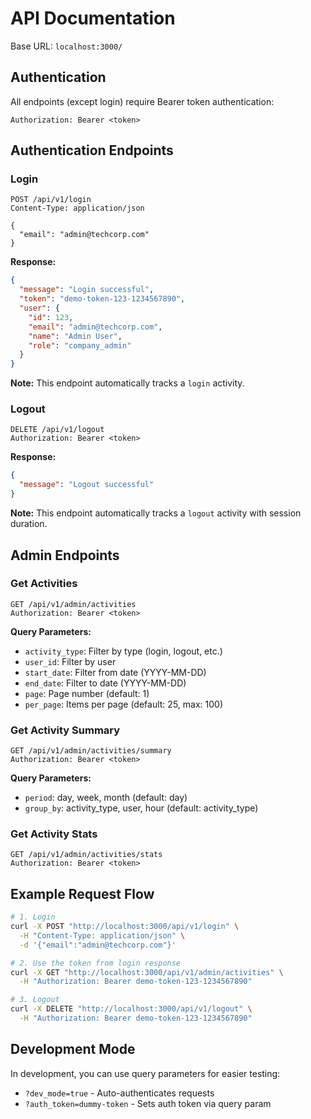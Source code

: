 # API Documentation

Base URL: `localhost:3000/`

## Authentication

All endpoints (except login) require Bearer token authentication:
```
Authorization: Bearer <token>
```

## Authentication Endpoints

### Login
```
POST /api/v1/login
Content-Type: application/json

{
  "email": "admin@techcorp.com"
}
```

**Response:**
```json
{
  "message": "Login successful",
  "token": "demo-token-123-1234567890",
  "user": {
    "id": 123,
    "email": "admin@techcorp.com",
    "name": "Admin User",
    "role": "company_admin"
  }
}
```

**Note:** This endpoint automatically tracks a `login` activity.

### Logout
```
DELETE /api/v1/logout
Authorization: Bearer <token>
```

**Response:**
```json
{
  "message": "Logout successful"
}
```

**Note:** This endpoint automatically tracks a `logout` activity with session duration.

## Admin Endpoints

### Get Activities
```
GET /api/v1/admin/activities
Authorization: Bearer <token>
```

**Query Parameters:**
- `activity_type`: Filter by type (login, logout, etc.)
- `user_id`: Filter by user
- `start_date`: Filter from date (YYYY-MM-DD)
- `end_date`: Filter to date (YYYY-MM-DD)
- `page`: Page number (default: 1)
- `per_page`: Items per page (default: 25, max: 100)

### Get Activity Summary
```
GET /api/v1/admin/activities/summary
Authorization: Bearer <token>
```

**Query Parameters:**
- `period`: day, week, month (default: day)
- `group_by`: activity_type, user, hour (default: activity_type)

### Get Activity Stats
```
GET /api/v1/admin/activities/stats
Authorization: Bearer <token>
```

## Example Request Flow

```bash
# 1. Login
curl -X POST "http://localhost:3000/api/v1/login" \
  -H "Content-Type: application/json" \
  -d '{"email":"admin@techcorp.com"}'

# 2. Use the token from login response
curl -X GET "http://localhost:3000/api/v1/admin/activities" \
  -H "Authorization: Bearer demo-token-123-1234567890"

# 3. Logout
curl -X DELETE "http://localhost:3000/api/v1/logout" \
  -H "Authorization: Bearer demo-token-123-1234567890"
```

## Development Mode

In development, you can use query parameters for easier testing:
- `?dev_mode=true` - Auto-authenticates requests
- `?auth_token=dummy-token` - Sets auth token via query param
